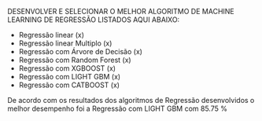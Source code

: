DESENVOLVER E SELECIONAR O MELHOR ALGORITMO DE MACHINE LEARNING DE REGRESSÃO LISTADOS AQUI ABAIXO: 

- Regressão linear (x)
- Regressão linear Multiplo (x)
- Regressão com Árvore de Decisão (x)
- Regressão com Random Forest (x)
- Regressão com XGBOOST (x)
- Regressão com LIGHT GBM (x)
- Regressão com CATBOOST (x)

De acordo com os resultados dos algoritmos de Regressão desenvolvidos o melhor desempenho foi a Regressão com LIGHT GBM com 85.75 %
